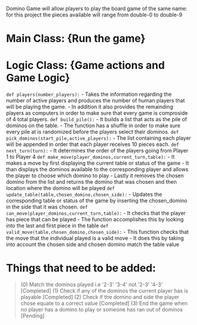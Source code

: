 Domino Game will allow players to play the board game of the same name: for this project the pieces available will range from double-0 to double-9

# Main Class: {Run the game}

# Logic Class: {Game actions and Game Logic}
   `def players(number_players):`
      - Takes the information regarding the number of active players and produces the number of human players that will be playing the game.
      - In addition it also provides the remainding players as computers in order to make sure that every game is comproside of 4 total players.
   `def build_pile():`
      - It builds a list that acts as the pile of dominos on the table.
      - The function has a shuffle in order to make sure every pile at is randomized before the players select their dominos.
   `def pick_dominos(start_pile,active_players):`
      - The list containing each player will be appended in order that each player receives 10 pieces each.
   `def next_turn(turn):`
      - It determines the order of the players going from Player 1 to Player 4
   `def make_move(player_dominos,current_turn,table):`
      - It makes a move by first displaying the current table or status of the game
      - It than displays the dominos available to the corresponding player and allows the player to choose which domino to play
      - Lastly it removes the chosen domino from the list and returns the domino that was chosen and then location where the domino will be played
   `def update_table(table,chosen_domino,chosen_side):`
      - Updates the corresponding table or status of the game by inserting the chosen_domino in the side that it was chosen.
   `def can_move(player_dominos,current_turn,table):`
      - It checks that the player has piece that can be played
      - The function accomplishes this by looking into the last and first piece in the table 
   `def valid_move(table,chosen_domino,chosen_side):`
      - This function checks that the move that the individual played is a valid move
      - It does this by taking into account the chosen side and chosen domino match the table value

 # Things that need to be added:
   > (0) Match the dominos played i.e '2-3' '3-4' not '2-3' '4-3' [Completed]
   > (1) Check if any of the dominos the current player has is playable [Completed]
   > (2) Check if the domino and side the player chose equate to a correct value [Completed]
   > (3) End the game when no player has a domino to play or someone has ran out of dominos [Pending]


